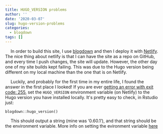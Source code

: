 ```yaml
---
title: HUGO_VERSION problems
author: ''
date: '2020-03-07'
slug: hugo-version-problems
categories:
  - blogdown
tags: []
---
```



&emsp; In order to build this site, I use [blogdown](https://bookdown.org/yihui/blogdown/) and then I deploy it with [Netlify](https://www.netlify.com/). The nice thing about netlify is that I can have the site as a repo on GitHub, and every time I push changes, the site will update. However, the other day one of my site builds kept failing. This was due to the Hugo version being different on my local machine than the one that is on Netlify.

&emsp; Luckily, and probably for the first time in my entire life, I found the answer in the first place I looked! If you are ever [getting an error with exit code: 255](https://docs.netlify.com/configure-builds/common-configurations/#hugo), set the `HUGO_VERSION` environment variable (on Netlify) to the Hugo version you have installed locally. It's pretty easy to check, in Rstudio just:

```
blogdown::hugo_version()
```

&emsp; This should output a string (mine was ‘0.60.1’), and that string should be the environment variable. More info on setting the evironment variable [here](https://docs.netlify.com/configure-builds/environment-variables/)
